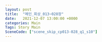 ```yaml
---
layout: post
title:  "메인_회상_013~028장"
date:   2021-12-07 13:00:00 +0000
categories: Main
Tags: Story Main
SceneCode: ["scene_skip_cp013-028_q1_s10"]
---
```

